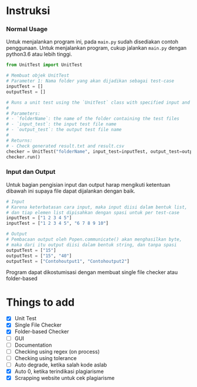 # Instruksi
### Normal Usage
Untuk menjalankan program ini, pada `main.py` sudah disediakan contoh penggunaan. Untuk menjalankan program, cukup jalankan `main.py` dengan python3.6 atau lebih tinggi.

```python
from UnitTest import UnitTest

# Membuat objek UnitTest
# Parameter 1: Nama folder yang akan dijadikan sebagai test-case
inputTest = []
outputTest = []

# Runs a unit test using the `UnitTest` class with specified input and output tests.
# 
# Parameters:
# - `folderName`: the name of the folder containing the test files
# - `input_test`: the input test file name
# - `output_test`: the output test file name
#
# Returns:
# - Check generated result.txt and result.csv
checker = UnitTest("folderName", input_test=inputTest, output_test=outputTest)
checker.run()
```

### Input dan Output
Untuk bagian pengisian input dan output harap mengikuti ketentuan dibawah ini supaya file dapat dijalankan dengan baik.
```python
# Input
# Karena keterbatasan cara input, maka input diisi dalam bentuk list, 
# dan tiap elemen list dipisahkan dengan spasi untuk per test-case
inputTest = ["1 2 3 4 5"]
inputTest = ["1 2 3 4 5", "6 7 8 9 10"]

# Output
# Pembacaan output oleh Popen.communicate() akan menghasilkan byte,
# maka dari itu output diisi dalam bentuk string, dan tanpa spasi
outputTest = ["15"]
outputTest = ["15", "40"]
outputTest = ["Contohoutput1", "Contohoutput2"]
```
Program dapat dikostumisasi dengan membuat single file checker atau folder-based

# Things to add
- [x] Unit Test
- [x] Single File Checker
- [x] Folder-based Checker
- [ ] GUI
- [ ] Documentation
- [ ] Checking using regex (on process)
- [ ] Checking using tolerance
- [ ] Auto degrade, ketika salah kode aslab
- [x] Auto 0, ketika terindikasi plagiarisme
- [x] Scrapping website untuk cek plagiarisme